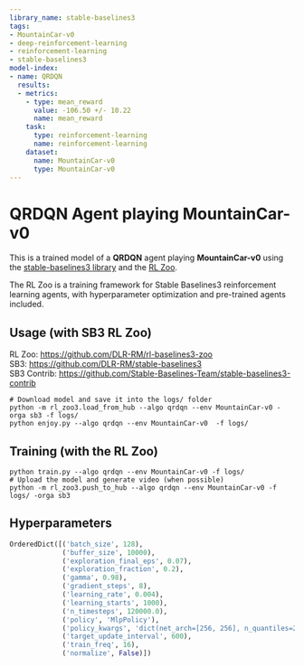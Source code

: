 ```yaml
---
library_name: stable-baselines3
tags:
- MountainCar-v0
- deep-reinforcement-learning
- reinforcement-learning
- stable-baselines3
model-index:
- name: QRDQN
  results:
  - metrics:
    - type: mean_reward
      value: -106.50 +/- 10.22
      name: mean_reward
    task:
      type: reinforcement-learning
      name: reinforcement-learning
    dataset:
      name: MountainCar-v0
      type: MountainCar-v0
---
```


# **QRDQN** Agent playing **MountainCar-v0**
This is a trained model of a **QRDQN** agent playing **MountainCar-v0**
using the [stable-baselines3 library](https://github.com/DLR-RM/stable-baselines3)
and the [RL Zoo](https://github.com/DLR-RM/rl-baselines3-zoo).

The RL Zoo is a training framework for Stable Baselines3
reinforcement learning agents,
with hyperparameter optimization and pre-trained agents included.

## Usage (with SB3 RL Zoo)

RL Zoo: https://github.com/DLR-RM/rl-baselines3-zoo<br/>
SB3: https://github.com/DLR-RM/stable-baselines3<br/>
SB3 Contrib: https://github.com/Stable-Baselines-Team/stable-baselines3-contrib

```
# Download model and save it into the logs/ folder
python -m rl_zoo3.load_from_hub --algo qrdqn --env MountainCar-v0 -orga sb3 -f logs/
python enjoy.py --algo qrdqn --env MountainCar-v0  -f logs/
```

## Training (with the RL Zoo)
```
python train.py --algo qrdqn --env MountainCar-v0 -f logs/
# Upload the model and generate video (when possible)
python -m rl_zoo3.push_to_hub --algo qrdqn --env MountainCar-v0 -f logs/ -orga sb3
```

## Hyperparameters
```python
OrderedDict([('batch_size', 128),
             ('buffer_size', 10000),
             ('exploration_final_eps', 0.07),
             ('exploration_fraction', 0.2),
             ('gamma', 0.98),
             ('gradient_steps', 8),
             ('learning_rate', 0.004),
             ('learning_starts', 1000),
             ('n_timesteps', 120000.0),
             ('policy', 'MlpPolicy'),
             ('policy_kwargs', 'dict(net_arch=[256, 256], n_quantiles=25)'),
             ('target_update_interval', 600),
             ('train_freq', 16),
             ('normalize', False)])
```
